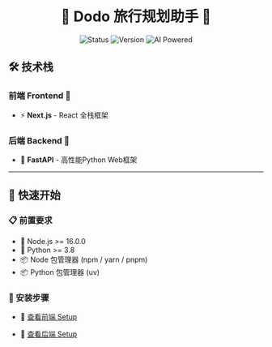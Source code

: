<div align="center">

# 🦤 Dodo 旅行规划助手 🦤

![Status](https://img.shields.io/badge/Status-🚀%20Active-brightgreen)
![Version](https://img.shields.io/badge/Version-0.1.0-blue)
![AI Powered](https://img.shields.io/badge/AI-🤖%20Powered-orange)

</div>

## 🛠️ 技术栈

### 前端 Frontend 🎨
- ⚡ **Next.js** - React 全栈框架

### 后端 Backend 🔧
- 🐍 **FastAPI** - 高性能Python Web框架

---

## 🚀 快速开始

### 📋 前置要求

- 📱 Node.js >= 16.0.0
- 🐍 Python >= 3.8
- 📦 Node 包管理器 (npm / yarn / pnpm)
- 📦 Python 包管理器 (uv)

### 🔧 安装步骤

- 📖 [查看前端 Setup](fe/docs/readme.md)

- 📖 [查看后端 Setup](be/docs/readme.md)
